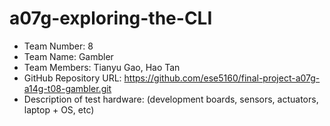 # a07g-exploring-the-CLI

* Team Number: 8
* Team Name: Gambler
* Team Members: Tianyu Gao, Hao Tan
* GitHub Repository URL: https://github.com/ese5160/final-project-a07g-a14g-t08-gambler.git
* Description of test hardware: (development boards, sensors, actuators, laptop + OS, etc)